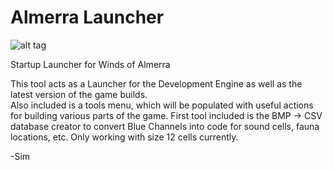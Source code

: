 # Almerra Launcher
![alt tag](https://static.wixstatic.com/media/0cc0b4_9abc3d7d26cd4d86bbdbc5f0b2bc7251~mv2.png/v1/fit/w_375,h_375/0cc0b4_9abc3d7d26cd4d86bbdbc5f0b2bc7251~mv2.png)

Startup Launcher for Winds of Almerra

This tool acts as a Launcher for the Development Engine as well as the latest version of the game builds.  
Also included is a tools menu, which will be populated with useful actions for building various parts of 
the game.  First tool included is the BMP -> CSV database creator to convert Blue Channels into code for 
sound cells, fauna locations, etc.  Only working with size 12 cells currently.

-Sim
